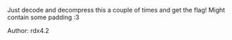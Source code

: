 Just decode and decompress this a couple of times and get the flag! Might contain some padding :3

Author: rdx4.2